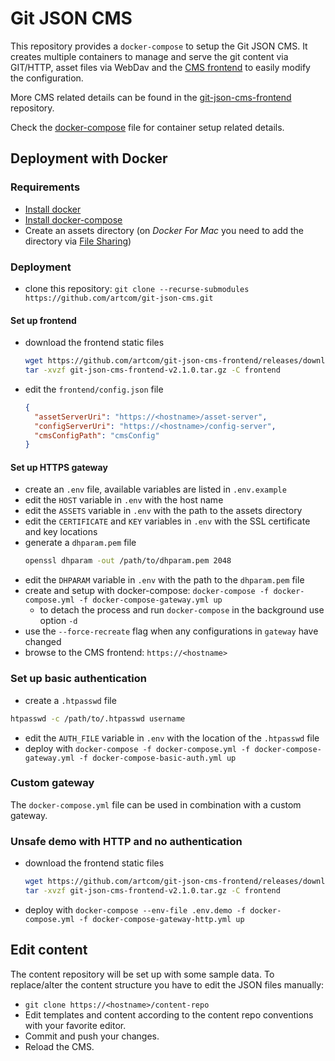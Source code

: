 # Git JSON CMS

This repository provides a `docker-compose` to setup the Git JSON CMS. It creates multiple containers to manage and serve the git content via GIT/HTTP, asset files via WebDav and the [CMS frontend](https://github.com/artcom/git-json-cms-frontend) to easily modify the configuration.

More CMS related details can be found in the [git-json-cms-frontend](https://github.com/artcom/git-json-cms-frontend) repository.

Check the [docker-compose](./docker-compose.yml) file for container setup related details.

## Deployment with Docker

### Requirements
* [Install docker](https://www.digitalocean.com/community/tutorials/how-to-install-and-use-docker-on-ubuntu-20-04)
* [Install docker-compose](https://www.digitalocean.com/community/tutorials/how-to-install-and-use-docker-compose-on-ubuntu-20-04)
* Create an assets directory (on _Docker For Mac_ you need to add the directory via [File Sharing](https://docs.docker.com/docker-for-mac/))

### Deployment
* clone this repository: `git clone --recurse-submodules https://github.com/artcom/git-json-cms.git`

#### Set up frontend
* download the frontend static files
  ```bash
  wget https://github.com/artcom/git-json-cms-frontend/releases/download/v2.1.0/git-json-cms-frontend-v2.1.0.tar.gz
  tar -xvzf git-json-cms-frontend-v2.1.0.tar.gz -C frontend
  ```
* edit the `frontend/config.json` file
  ```json
  {
    "assetServerUri": "https://<hostname>/asset-server",
    "configServerUri": "https://<hostname>/config-server",
    "cmsConfigPath": "cmsConfig"
  }
  ```

#### Set up HTTPS gateway
* create an `.env` file, available variables are listed in `.env.example`
* edit the `HOST` variable in `.env` with the host name
* edit the `ASSETS` variable in `.env` with the path to the assets directory
* edit the `CERTIFICATE` and `KEY` variables in `.env` with the SSL certificate and key locations
* generate a `dhparam.pem` file
  ```bash
  openssl dhparam -out /path/to/dhparam.pem 2048
  ```
* edit the `DHPARAM` variable in `.env` with the path to the `dhparam.pem` file
* create and setup with docker-compose: `docker-compose -f docker-compose.yml -f docker-compose-gateway.yml up`
  * to detach the process and run `docker-compose` in the background use option `-d`
* use the `--force-recreate` flag when any configurations in `gateway` have changed
* browse to the CMS frontend: `https://<hostname>`

### Set up basic authentication
* create a `.htpasswd` file
```bash
htpasswd -c /path/to/.htpasswd username
```
* edit the `AUTH_FILE` variable in `.env` with the location of the `.htpasswd` file
* deploy with `docker-compose -f docker-compose.yml -f docker-compose-gateway.yml -f docker-compose-basic-auth.yml up`

### Custom gateway
The `docker-compose.yml` file can be used in combination with a custom gateway.

### Unsafe demo with HTTP and no authentication
* download the frontend static files
  ```bash
  wget https://github.com/artcom/git-json-cms-frontend/releases/download/v2.1.0/git-json-cms-frontend-v2.1.0.tar.gz
  tar -xvzf git-json-cms-frontend-v2.1.0.tar.gz -C frontend
  ```
* deploy with `docker-compose --env-file .env.demo -f docker-compose.yml -f docker-compose-gateway-http.yml up`

## Edit content
The content repository will be set up with some sample data. To replace/alter the content structure you have to edit the JSON files manually:
* `git clone https://<hostname>/content-repo`
* Edit templates and content according to the content repo conventions with your favorite editor.
* Commit and push your changes.
* Reload the CMS.
